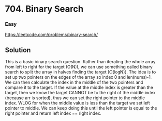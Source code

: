 # 704. Binary Search

### Easy

https://leetcode.com/problems/binary-search/

## Solution

This is a basic binary search question. Rather than iterating the whole array from left to right for the target (O(N)), we can use something called binary search to split the array in halves finding the target (O(logN)). The idea is to set up two pointers on the edges of the array so index 0 and len(nums)-1. We can then calculate the index in the middle of the two pointers and compare it to the target. If the value at the middle index is greater than the target, then we know the target CANNOT be to the right of the middle index (because arr is sorted), thus we can set the right pointer to the middle index. WLOG for when the middle value is less than the target we set left pointer to middle. We can keep doing this until the left pointer is equal to the right pointer and return left index == right index.